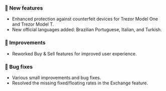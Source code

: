 ### 🚀 New features

-   Enhanced protection against counterfeit devices for Trezor Model One and Trezor Model T.
-   New official languages added: Brazilian Portuguese, Italian, and Turkish.

### 🎨 Improvements

-   Reworked Buy & Sell features for improved user experience.

### 🔧 Bug fixes

-   Various small improvements and bug fixes.
-   Resolved the missing fixed/floating rates in the Exchange feature.
